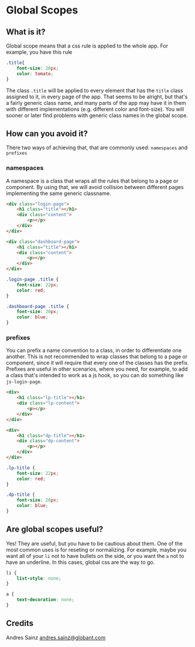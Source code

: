 # Global Scopes

## What is it?

Global scope means that a css rule is applied to the whole app. For example, you have this rule

```css
.title{
    font-size: 20px;
    color: tomato;
}
```

The class `.title` will be applied to every element that has the `title` class assigned to it, in every page of the app. That seems to be alright, but that's a fairly generic class name, and many parts of the app may have it in them with different implementations (e.g. different color and font-size). You will sooner or later find problems with generic class names in the global scope.

## How can you avoid it?

There two ways of achieving that, that are commonly used: `namespaces` and `prefixes`

### namespaces

A namespace is a class that wraps all the rules that belong to a page or component. By using that, we will avoid collision between different pages implementing the same generic classname.

```html
<div class="login-page">
    <h1 class="title"></h1>
    <div class="content">
        <p></p>
    </div>
</div>

<div class="dashboard-page">
    <h1 class="title"></h1>
    <div class="content">
        <p></p>
    </div>
</div>
```

```css
.login-page .title {
    font-size: 22px;
    color: red;
}

.dashboard-page .title {
    font-size: 20px;
    color: blue;
}
```

### prefixes

You can prefix a name convention to a class, in order to differentiate one another. This is not recommended to wrap classes that belong to a page or component, since it will require that every one of the classes has the prefix. Prefixes are useful in other scenarios, where you need, for example, to add a class that's intended to work as a js hook, so you can do something like `js-login-page`.

```html
<div>
    <h1 class="lp-title"></h1>
    <div class="lp-content">
        <p></p>
    </div>
</div>

<div>
    <h1 class="dp-title"></h1>
    <div class="dp-content">
        <p></p>
    </div>
</div>
```

```css
.lp-title {
    font-size: 22px;
    color: red;
}

.dp-title {
    font-size: 20px;
    color: blue;
}
```

## Are global scopes useful?

Yes! They are useful, but you have to be cautious about them. One of the most common uses is for reseting or normalizing. For example, maybe you want all of your `li` not to have bullets on the side, or you want the `a` not to have an underline. In this cases, global css are the way to go.

```css
li {
    list-style: none;
}

a {
    text-decoration: none;  
}
```

## Credits

Andres Sainz <andres.sainz@globant.com>